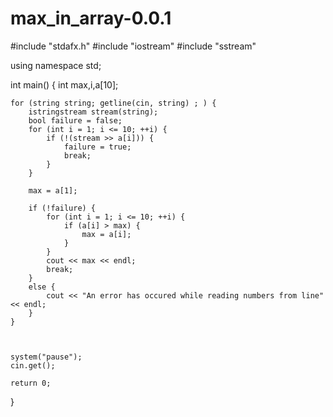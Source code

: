 # max_in_array-0.0.1

#include "stdafx.h"
#include "iostream"
#include "sstream"

using namespace std;


int main()
{
	int max,i,a[10];


	for (string string; getline(cin, string) ; ) {
		istringstream stream(string);
		bool failure = false;
		for (int i = 1; i <= 10; ++i) {
			if (!(stream >> a[i])) {
				failure = true;
				break;
			}
		}

		max = a[1];

		if (!failure) {
			for (int i = 1; i <= 10; ++i) {
				if (a[i] > max) {
					max = a[i];
				}
			}
			cout << max << endl;
			break;
		}
		else {
			cout << "An error has occured while reading numbers from line" << endl;
		}
	}



	system("pause");
	cin.get();

    return 0;
}
